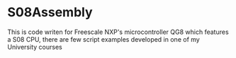 # S08Assembly
This is code writen for Freescale NXP's microcontroller QG8 which features a S08 CPU, there are few script examples developed in one of my University courses

